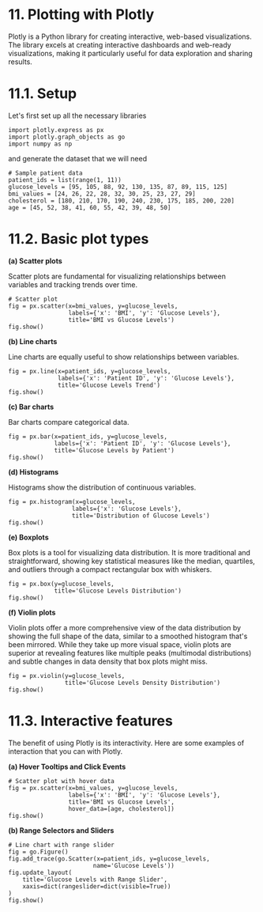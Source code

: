 # 11. Plotting with Plotly

Plotly is a Python library for creating interactive, web-based visualizations. The library excels at creating interactive dashboards and web-ready visualizations, making it particularly useful for data exploration and sharing results.

# 11.1. Setup

Let's first set up all the necessary libraries

```
import plotly.express as px
import plotly.graph_objects as go
import numpy as np
```

and generate the dataset that we will need 

```
# Sample patient data
patient_ids = list(range(1, 11))
glucose_levels = [95, 105, 88, 92, 130, 135, 87, 89, 115, 125]
bmi_values = [24, 26, 22, 28, 32, 30, 25, 23, 27, 29]
cholesterol = [180, 210, 170, 190, 240, 230, 175, 185, 200, 220]
age = [45, 52, 38, 41, 60, 55, 42, 39, 48, 50]
```

# 11.2. Basic plot types 

**(a) Scatter plots**

Scatter plots are fundamental for visualizing relationships between variables and tracking trends over time.

```
# Scatter plot
fig = px.scatter(x=bmi_values, y=glucose_levels, 
                 labels={'x': 'BMI', 'y': 'Glucose Levels'},
                 title='BMI vs Glucose Levels')
fig.show()
```


**(b) Line charts**

Line charts are equally useful to show relationships between variables. 

```
fig = px.line(x=patient_ids, y=glucose_levels,
              labels={'x': 'Patient ID', 'y': 'Glucose Levels'},
              title='Glucose Levels Trend')
fig.show()
```

**(c) Bar charts**

Bar charts compare categorical data. 

```
fig = px.bar(x=patient_ids, y=glucose_levels,
             labels={'x': 'Patient ID', 'y': 'Glucose Levels'},
             title='Glucose Levels by Patient')
fig.show()
```

**(d) Histograms**

Histograms show the distribution of continuous variables.

```
fig = px.histogram(x=glucose_levels,
                  labels={'x': 'Glucose Levels'},
                  title='Distribution of Glucose Levels')
fig.show()
```

**(e) Boxplots**

Box plots is a tool for visualizing data distribution. It is more traditional and straightforward, showing key statistical measures like the median, quartiles, and outliers through a compact rectangular box with whiskers. 

```
fig = px.box(y=glucose_levels,
             title='Glucose Levels Distribution')
fig.show()
```

**(f) Violin plots**

Violin plots offer a more comprehensive view of the data distribution by showing the full shape of the data, similar to a smoothed histogram that's been mirrored. While they take up more visual space, violin plots are superior at revealing features like multiple peaks (multimodal distributions) and subtle changes in data density that box plots might miss.

```
fig = px.violin(y=glucose_levels,
                title='Glucose Levels Density Distribution')
fig.show()
```

# 11.3. Interactive features 

The benefit of using Plotly is its interactivity. Here are some examples of interaction that you can with Plotly. 

**(a) Hover Tooltips and Click Events**

```
# Scatter plot with hover data
fig = px.scatter(x=bmi_values, y=glucose_levels,
                 labels={'x': 'BMI', 'y': 'Glucose Levels'},
                 title='BMI vs Glucose Levels',
                 hover_data=[age, cholesterol])
fig.show()
```

**(b) Range Selectors and Sliders**

```
# Line chart with range slider
fig = go.Figure()
fig.add_trace(go.Scatter(x=patient_ids, y=glucose_levels,
                        name='Glucose Levels'))
fig.update_layout(
    title='Glucose Levels with Range Slider',
    xaxis=dict(rangeslider=dict(visible=True))
)
fig.show()
```


